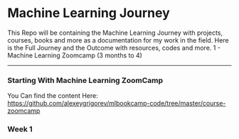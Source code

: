 # Machine Learning Journey
This Repo will be containing the Machine Learning Journey with projects, courses, books and more as a documentation for my work in the field.
Here is the Full Journey and the Outcome with resources, codes and more.
1 - Machine Learning Zoomcamp (3 months to 4)

------------------------------------------------------------------------------------------------------------
### **Starting With Machine Learning ZoomCamp**

You Can find the content Here: https://github.com/alexeygrigorev/mlbookcamp-code/tree/master/course-zoomcamp

### Week 1 
